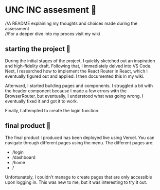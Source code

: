 # UNC INC assesment 🎤
//A README explaining my thoughts and choices made during the assessment <br>
//For a deeper dive into my proces visit my wiki

## starting the project 🏃
During the initial stages of the project, I quickly sketched out an inspiration and high-fidelity draft. Following that, I immediately delved into VS Code.
Next, I researched how to implement the React Router in React, which I eventually figured out and applied. I then documented this in my wiki.

Afterward, I started building pages and components. I struggled a bit with the header component because I made a few errors with the BrowserRouter, but eventually, I understood what was going wrong. I eventually fixed it and got it to work.

Finally, I attempted to create the login function. 

## final product 🎩

The final product I produced has been deployed live using Vercel. You can navigate through different pages using the menu.
The different pages are:
- /login
- /dashboard
- /home
- /

Unfortunately, I couldn't manage to create pages that are only accessible upon logging in. This was new to me, but it was interesting to try it out.





